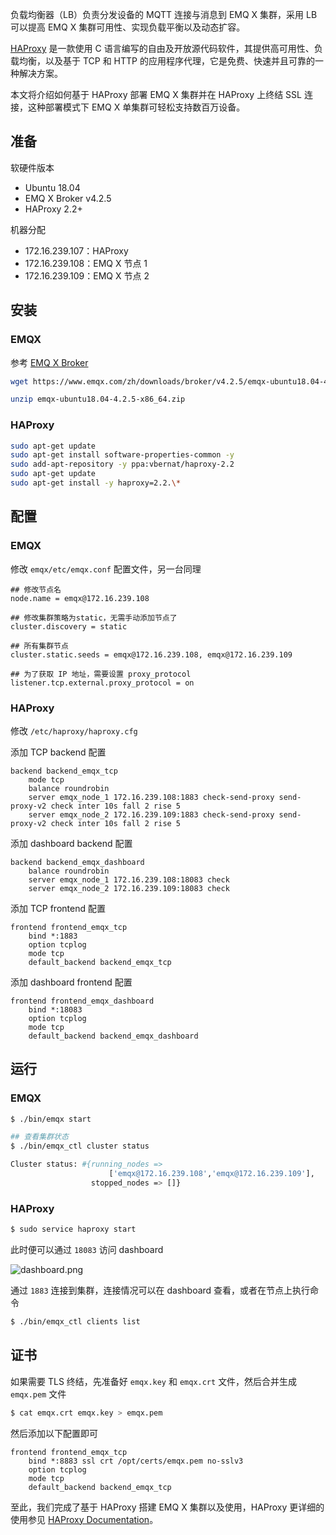 负载均衡器（LB）负责分发设备的 MQTT 连接与消息到 EMQ X 集群，采用 LB 可以提高 EMQ X 集群可用性、实现负载平衡以及动态扩容。

[HAProxy](https://www.haproxy.org/)  是一款使用 C 语言编写的自由及开放源代码软件，其提供高可用性、负载均衡，以及基于 TCP 和 HTTP 的应用程序代理，它是免费、快速并且可靠的一种解决方案。

本文将介绍如何基于 HAProxy 部署 EMQ X 集群并在 HAProxy 上终结 SSL 连接，这种部署模式下 EMQ X 单集群可轻松支持数百万设备。

## 准备

软硬件版本

- Ubuntu 18.04
- EMQ X Broker v4.2.5
- HAProxy 2.2+

机器分配

- 172.16.239.107：HAProxy
- 172.16.239.108：EMQ X 节点 1
- 172.16.239.109：EMQ X 节点 2


## 安装

### EMQX

参考 [EMQ X Broker](https://www.emqx.com/zh/downloads?product=broker)

```bash
wget https://www.emqx.com/zh/downloads/broker/v4.2.5/emqx-ubuntu18.04-4.2.5-x86_64.zip

unzip emqx-ubuntu18.04-4.2.5-x86_64.zip
```

### HAProxy

```bash
sudo apt-get update
sudo apt-get install software-properties-common -y
sudo add-apt-repository -y ppa:vbernat/haproxy-2.2
sudo apt-get update
sudo apt-get install -y haproxy=2.2.\*
```

## 配置

### EMQX

修改 `emqx/etc/emqx.conf` 配置文件，另一台同理

```
## 修改节点名
node.name = emqx@172.16.239.108

## 修改集群策略为static，无需手动添加节点了
cluster.discovery = static

## 所有集群节点	
cluster.static.seeds = emqx@172.16.239.108, emqx@172.16.239.109

## 为了获取 IP 地址，需要设置 proxy_protocol
listener.tcp.external.proxy_protocol = on

```

### HAProxy

修改 `/etc/haproxy/haproxy.cfg `

添加 TCP backend 配置

```
backend backend_emqx_tcp
    mode tcp
    balance roundrobin
    server emqx_node_1 172.16.239.108:1883 check-send-proxy send-proxy-v2 check inter 10s fall 2 rise 5
    server emqx_node_2 172.16.239.109:1883 check-send-proxy send-proxy-v2 check inter 10s fall 2 rise 5
```

添加 dashboard backend 配置

```
backend backend_emqx_dashboard
    balance roundrobin
    server emqx_node_1 172.16.239.108:18083 check
    server emqx_node_2 172.16.239.109:18083 check

```

添加 TCP frontend 配置

```
frontend frontend_emqx_tcp
    bind *:1883
    option tcplog
    mode tcp
    default_backend backend_emqx_tcp
```

添加 dashboard frontend 配置

```
frontend frontend_emqx_dashboard
    bind *:18083
    option tcplog
    mode tcp
    default_backend backend_emqx_dashboard
```

## 运行

### EMQX

```bash
$ ./bin/emqx start

## 查看集群状态
$ ./bin/emqx_ctl cluster status

Cluster status: #{running_nodes =>
                      ['emqx@172.16.239.108','emqx@172.16.239.109'],
                  stopped_nodes => []}
```

### HAProxy

```bash
$ sudo service haproxy start
```

此时便可以通过 `18083` 访问 dashboard

![dashboard.png](https://static.emqx.net/images/0f815d5597514fd6f26aeba7ead041a7.png)

通过 `1883` 连接到集群，连接情况可以在 dashboard 查看，或者在节点上执行命令

```bash
$ ./bin/emqx_ctl clients list
```

## 证书

如果需要 TLS 终结，先准备好 `emqx.key` 和 `emqx.crt` 文件，然后合并生成 `emqx.pem` 文件

```bash
$ cat emqx.crt emqx.key > emqx.pem
```

然后添加以下配置即可

```
frontend frontend_emqx_tcp
    bind *:8883 ssl crt /opt/certs/emqx.pem no-sslv3
    option tcplog
    mode tcp
    default_backend backend_emqx_tcp
```



至此，我们完成了基于 HAProxy 搭建 EMQ X 集群以及使用，HAProxy 更详细的使用参见 [HAProxy Documentation](https://cbonte.github.io/haproxy-dconv/2.2/intro.html)。